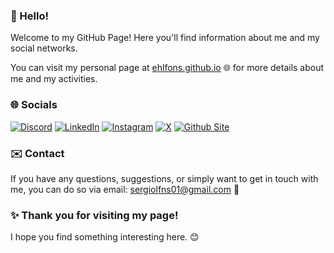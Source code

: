 ### 👋 Hello!

Welcome to my GitHub Page! Here you'll find information about me and my social networks.

You can visit my personal page at [ehlfons.github.io](https://ehlfons.github.io) 🌐 for more details about me and my activities.

### 🌐 Socials

[![Discord](https://img.shields.io/badge/Discord-%23768bd3?style=for-the-badge&logo=discord&logoColor=white)](https://discord.com/users/510027815694106635)
[![LinkedIn](https://img.shields.io/badge/Linkedin-%230d78b0?style=for-the-badge&logo=linkedin&logoColor=white)](https://linkedin.com/in/sergio-alfonso-deltell)
[![Instagram](https://img.shields.io/badge/Instagram-E4405F?style=for-the-badge&logo=instagram&logoColor=white)](https://instagram.com/ehlfons.designs)
[![X](https://img.shields.io/badge/X-000000?style=for-the-badge&logo=x&logoColor=white)](https://x.com/ehlfonsdesigns)
[![Github Site](https://img.shields.io/badge/GitHub-100000?style=for-the-badge&logo=github&logoColor=white)](https://ehlfons.github.io)

### ✉️ Contact

If you have any questions, suggestions, or simply want to get in touch with me, you can do so via email: [sergiolfns01@gmail.com](mailto:sergiolfns01@gmail.com) 📧

### ✨ Thank you for visiting my page!

I hope you find something interesting here. 😊
